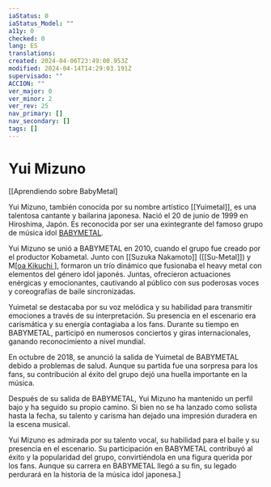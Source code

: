 ```yaml
---
iaStatus: 0
iaStatus_Model: ""
a11y: 0
checked: 0
lang: ES
translations: 
created: 2024-04-06T23:49:00.953Z
modified: 2024-04-14T14:29:03.191Z
supervisado: ""
ACCION: ""
ver_major: 0
ver_minor: 2
ver_rev: 25
nav_primary: []
nav_secondary: []
tags: []
---
```

# Yui Mizuno

[[Aprendiendo sobre BabyMetal]

Yui Mizuno, también conocida por su nombre artístico [[Yuimetal]], es una talentosa cantante y bailarina japonesa. Nació el 20 de junio de 1999 en Hiroshima, Japón. Es reconocida por ser una exintegrante del famoso grupo de música idol [BABYMETAL]().

Yui Mizuno se unió a BABYMETAL en 2010, cuando el grupo fue creado por el productor Kobametal. Junto con [[Suzuka Nakamoto]] ([[Su-Metal]]) y M[[oa Kikuchi ]]([[Moametal]]), formaron un trío dinámico que fusionaba el heavy metal con elementos del género idol japonés. Juntas, ofrecieron actuaciones enérgicas y emocionantes, cautivando al público con sus poderosas voces y coreografías de baile sincronizadas.

Yuimetal se destacaba por su voz melódica y su habilidad para transmitir emociones a través de su interpretación. Su presencia en el escenario era carismática y su energía contagiaba a los fans. Durante su tiempo en BABYMETAL, participó en numerosos conciertos y giras internacionales, ganando reconocimiento a nivel mundial.

En octubre de 2018, se anunció la salida de Yuimetal de BABYMETAL debido a problemas de salud. Aunque su partida fue una sorpresa para los fans, su contribución al éxito del grupo dejó una huella importante en la música.

Después de su salida de BABYMETAL, Yui Mizuno ha mantenido un perfil bajo y ha seguido su propio camino. Si bien no se ha lanzado como solista hasta la fecha, su talento y carisma han dejado una impresión duradera en la escena musical.

Yui Mizuno es admirada por su talento vocal, su habilidad para el baile y su presencia en el escenario. Su participación en BABYMETAL contribuyó al éxito y la popularidad del grupo, convirtiéndola en una figura querida por los fans. Aunque su carrera en BABYMETAL llegó a su fin, su legado perdurará en la historia de la música idol japonesa.]
